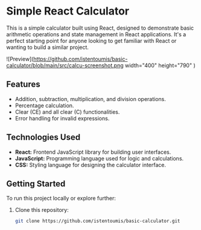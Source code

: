 # Simple React Calculator

This is a simple calculator built using React, designed to demonstrate basic arithmetic operations and state management in React applications. It's a perfect starting point for anyone looking to get familiar with React or wanting to build a similar project.

![Preview](https://github.com/istentoumis/basic-calculator/blob/main/src/calcu-screenshot.png width="400" height="790" )

## Features

- Addition, subtraction, multiplication, and division operations.
- Percentage calculation.
- Clear (CE) and all clear (C) functionalities.
- Error handling for invalid expressions.

## Technologies Used

- **React:** Frontend JavaScript library for building user interfaces.
- **JavaScript:** Programming language used for logic and calculations.
- **CSS:** Styling language for designing the calculator interface.

## Getting Started

To run this project locally or explore further:

1. Clone this repository:
   ```bash
   git clone https://github.com/istentoumis/basic-calculator.git
